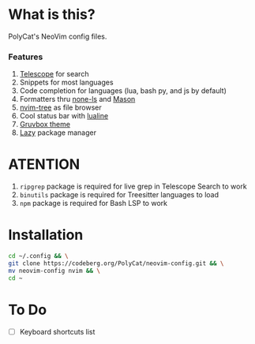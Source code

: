 # What is this?

PolyCat's NeoVim config files.

### Features
1. [Telescope](https://github.com/nvim-telescope/telescope.nvim) for search
2. Snippets for most languages
3. Code completion for languages (lua, bash py, and js by default)
4. Formatters thru [none-ls](https://github.com/nvimtools/none-ls.nvim) and [Mason](https://github.com/williamboman/mason.nvim)
5. [nvim-tree](https://github.com/nvim-tree/nvim-tree.lua) as file browser
6. Cool status bar with [lualine](https://github.com/nvim-lualine/lualine.nvim)
7. [Gruvbox theme](https://github.com/ellisonleao/gruvbox.nvim)
8. [Lazy](https://github.com/folke/lazy.nvim) package manager

# ATENTION
1. `ripgrep` package is required for live grep in Telescope Search to work
2. `binutils` package is required for Treesitter languages to load
3. `npm` package is required for Bash LSP to work

# Installation
```bash
cd ~/.config && \
git clone https://codeberg.org/PolyCat/neovim-config.git && \
mv neovim-config nvim && \
cd ~
```

# To Do
- [ ] Keyboard shortcuts list
